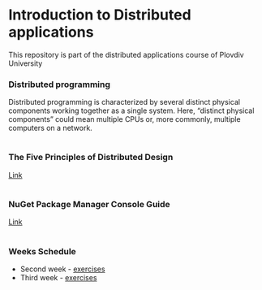 # Introduction to Distributed applications
This repository is part of the distributed applications course of Plovdiv University



### Distributed programming
Distributed programming is characterized by several distinct physical components working together as a single system. Here, “distinct physical components” could mean multiple CPUs or, more commonly, multiple computers on a network.

#
### The Five Principles of Distributed Design

[Link](https://github.com/pkyurkchiev/distributed-applications/tree/master/documentations/doc_1_five-principles.md)


#
### NuGet Package Manager Console Guide

[Link](https://github.com/pkyurkchiev/distributed-applications/tree/master/documentations/doc_2_nuget-console.md)



#
### Weeks Schedule

* Second week - [exercises](https://github.com/hasangyulyustan/distributed-applications-cs/tree/master/exercises/week-2)
* Third week - [exercises](https://github.com/hasangyulyustan/distributed-applications-cs/tree/master/exercises/week-3)
